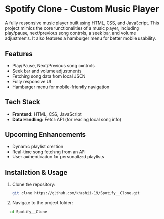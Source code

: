 # **Spotify Clone - Custom Music Player**  

A fully responsive music player built using HTML, CSS, and JavaScript. This project mimics the core functionalities of a music player, including play/pause, next/previous song controls, a seek bar, and volume adjustments. It also features a hamburger menu for better mobile usability.  

## **Features**  
- Play/Pause, Next/Previous song controls  
- Seek bar and volume adjustments  
- Fetching song data from local JSON  
- Fully responsive UI  
- Hamburger menu for mobile-friendly navigation  

## **Tech Stack**  
- **Frontend:** HTML, CSS, JavaScript  
- **Data Handling:** Fetch API (for reading local song info)  

## **Upcoming Enhancements**  
- Dynamic playlist creation  
- Real-time song fetching from an API  
- User authentication for personalized playlists  

## **Installation & Usage**  
1. Clone the repository:  
   ```bash
   git clone https://github.com/khushii-19/Spotify__Clone.git
2. Navigate to the project folder:
 ```bash
   cd Spotify__Clone

